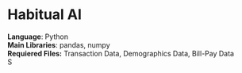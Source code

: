 # Habitual AI 

<b>Language</b>:  Python 
<br>
<b>Main Libraries</b>:  pandas, numpy
<br>
<b>Requiered Files:</b> Transaction Data, Demographics Data, Bill-Pay Data
<br>
S
